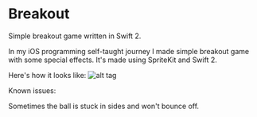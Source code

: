 # Breakout
Simple breakout game written in Swift 2.


In my iOS programming self-taught journey I made simple breakout game with some special effects. It's made using SpriteKit and Swift 2.


Here's how it looks like:
![alt tag](https://github.com/nealCeffrey/Breakout/blob/master/screenshoot.png)


Known issues:

Sometimes the ball is stuck in sides and won't bounce off.
